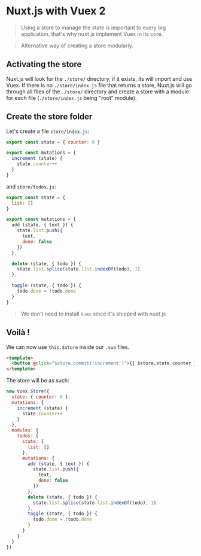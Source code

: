 # Nuxt.js with Vuex 2

> Using a store to manage the state is important to every big application, that's why nuxt.js implement Vuex in its core.

> Alternative way of creating a store modularly.

## Activating the store

Nuxt.js will look for the `./store/` directory, if it exists, its will import and use Vuex. If there is no `./store/index.js` file that returns a store, Nuxt.js will go through all files of the `./store/` directory and create a store with a module for each file (`./store/index.js` being "root" module).

## Create the store folder

Let's create a file `store/index.js`:

```js
export const state = { counter: 0 }

export const mutations = {
  increment (state) {
    state.counter++
  }
}
```

and
`store/todos.js`:

```js
export const state = {
  list: []
}

export const mutations = {
  add (state, { text }) {
    state.list.push({
      text,
      done: false
    })
  },

  delete (state, { todo }) {
    state.list.splice(state.list.indexOf(todo), 1)
  },

  toggle (state, { todo }) {
    todo.done = !todo.done
  }
}
```

> We don't need to install `Vuex` since it's shipped with nuxt.js

## Voilà !

We can now use `this.$store` inside our `.vue` files.

```html
<template>
  <button @click="$store.commit('increment')">{{ $store.state.counter }}</button>
</template>
```

The store will be as such:
```js
new Vuex.Store({
  state: { counter: 0 },
  mutations: {
    increment (state) {
      state.counter++
    }
  },
  modules: {
    todos: {
      state: {
        list: []
      },
      mutations: {
        add (state, { text }) {
          state.list.push({
            text,
            done: false
          })
        },
        delete (state, { todo }) {
          state.list.splice(state.list.indexOf(todo), 1)
        },
        toggle (state, { todo }) {
          todo.done = !todo.done
        }
      }
    }
  }
})
```
